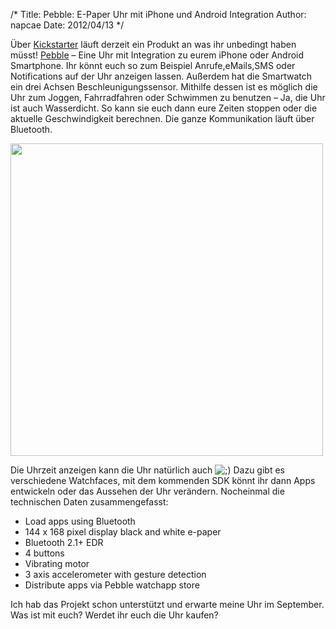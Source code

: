 /*
Title: Pebble: E-Paper Uhr mit iPhone und Android Integration
Author: napcae
Date: 2012/04/13
*/

Über [Kickstarter][1] läuft derzeit ein Produkt an was ihr unbedingt haben müsst! [Pebble][2] – Eine Uhr mit Integration zu eurem iPhone oder Android Smartphone. Ihr könnt euch so zum Beispiel Anrufe,eMails,SMS oder Notifications auf der Uhr anzeigen lassen. Außerdem hat die Smartwatch ein drei Achsen Beschleunigungssensor. Mithilfe dessen ist es möglich die Uhr zum Joggen, Fahrradfahren oder Schwimmen zu benutzen – Ja, die Uhr ist auch Wasserdicht. So kann sie euch dann eure Zeiten stoppen oder die aktuelle Geschwindigkeit berechnen. Die ganze Kommunikation läuft über Bluetooth.

<a href="http://www.kickstarter.com/projects/597507018/pebble-e-paper-watch-for-iphone-and-android" target="_blank"><img src="http://d2brbg16830x6.cloudfront.net/wordclock4.jpg" width="500" alt="" /></a>

Die Uhrzeit anzeigen kann die Uhr natürlich auch <img src='http://198.211.112.164/wp-includes/images/smilies/icon_wink.gif' alt=';)' class='wp-smiley' /> Dazu gibt es verschiedene Watchfaces, mit dem kommenden SDK könnt ihr dann Apps entwickeln oder das Aussehen der Uhr verändern. Nocheinmal die technischen Daten zusammengefasst:

*   Load apps using Bluetooth
*   144 x 168 pixel display black and white e-paper
*   Bluetooth 2.1+ EDR
*   4 buttons
*   Vibrating motor
*   3 axis accelerometer with gesture detection
*   Distribute apps via Pebble watchapp store

Ich hab das Projekt schon unterstützt und erwarte meine Uhr im September. Was ist mit euch? Werdet ihr euch die Uhr kaufen?

 [1]: http://www.kickstarter.com
 [2]: http://www.kickstarter.com/projects/597507018/pebble-e-paper-watch-for-iphone-and-android
